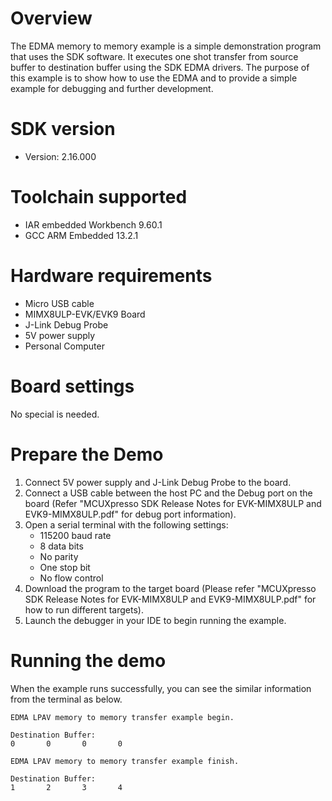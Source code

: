 Overview
========
The EDMA memory to memory example is a simple demonstration program that uses the SDK software.
It executes one shot transfer from source buffer to destination buffer using the SDK EDMA drivers.
The purpose of this example is to show how to use the EDMA and to provide a simple example for
debugging and further development.

SDK version
===========
- Version: 2.16.000

Toolchain supported
===================
- IAR embedded Workbench  9.60.1
- GCC ARM Embedded  13.2.1

Hardware requirements
=====================
- Micro USB cable
- MIMX8ULP-EVK/EVK9 Board
- J-Link Debug Probe
- 5V power supply
- Personal Computer

Board settings
==============
No special is needed.

Prepare the Demo
================
1.  Connect 5V power supply and J-Link Debug Probe to the board.
2.  Connect a USB cable between the host PC and the Debug port on the board (Refer "MCUXpresso SDK Release Notes for EVK-MIMX8ULP and EVK9-MIMX8ULP.pdf" for debug port information).
3.  Open a serial terminal with the following settings:
    - 115200 baud rate
    - 8 data bits
    - No parity
    - One stop bit
    - No flow control
4.  Download the program to the target board (Please refer "MCUXpresso SDK Release Notes for EVK-MIMX8ULP and EVK9-MIMX8ULP.pdf" for how to run different targets).
5.  Launch the debugger in your IDE to begin running the example.

Running the demo
================
When the example runs successfully, you can see the similar information from the terminal as below.
~~~~~~~~~~~~~~~~~~~~~
EDMA LPAV memory to memory transfer example begin.

Destination Buffer:
0       0       0       0

EDMA LPAV memory to memory transfer example finish.

Destination Buffer:
1       2       3       4
~~~~~~~~~~~~~~~~~~~~~

